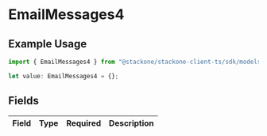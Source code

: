 # EmailMessages4

## Example Usage

```typescript
import { EmailMessages4 } from "@stackone/stackone-client-ts/sdk/models/shared";

let value: EmailMessages4 = {};
```

## Fields

| Field       | Type        | Required    | Description |
| ----------- | ----------- | ----------- | ----------- |